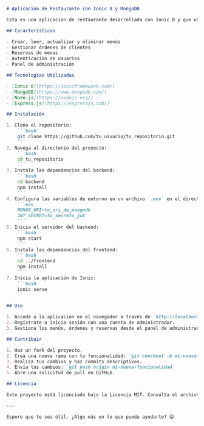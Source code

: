 

```markdown
# Aplicación de Restaurante con Ionic 8 y MongoDB

Esta es una aplicación de restaurante desarrollada con Ionic 8 y que utiliza MongoDB como base de datos. Permite gestionar menús, órdenes de clientes y reservas.

## Características

- Crear, leer, actualizar y eliminar menús
- Gestionar órdenes de clientes
- Reservas de mesas
- Autenticación de usuarios
- Panel de administración

## Tecnologías Utilizadas

- [Ionic 8](https://ionicframework.com/)
- [MongoDB](https://www.mongodb.com/)
- [Node.js](https://nodejs.org/)
- [Express.js](https://expressjs.com/)

## Instalación

1. Clona el repositorio:
    ```bash
    git clone https://github.com/tu_usuario/tu_repositorio.git
    ```
2. Navega al directorio del proyecto:
    ```bash
    cd tu_repositorio
    ```
3. Instala las dependencias del backend:
    ```bash
    cd backend
    npm install
    ```
4. Configura las variables de entorno en un archivo `.env` en el directorio `backend`:
    ```env
    MONGO_URI=tu_uri_de_mongodb
    JWT_SECRET=tu_secreto_jwt
    ```
5. Inicia el servidor del backend:
    ```bash
    npm start
    ```
6. Instala las dependencias del frontend:
    ```bash
    cd ../frontend
    npm install
    ```
7. Inicia la aplicación de Ionic:
    ```bash
    ionic serve
    ```

## Uso

1. Accede a la aplicación en el navegador a través de `http://localhost:8100`.
2. Regístrate o inicia sesión con una cuenta de administrador.
3. Gestiona los menús, órdenes y reservas desde el panel de administración.

## Contribuir

1. Haz un fork del proyecto.
2. Crea una nueva rama con tu funcionalidad: `git checkout -b mi-nueva-funcionalidad`
3. Realiza tus cambios y haz commits descriptivos.
4. Envía tus cambios: `git push origin mi-nueva-funcionalidad`
5. Abre una solicitud de pull en GitHub.

## Licencia

Este proyecto está licenciado bajo la Licencia MIT. Consulta el archivo [LICENSE](LICENSE) para más detalles.

---

Espero que te sea útil. ¿Algo más en lo que pueda ayudarte? 😄
```
